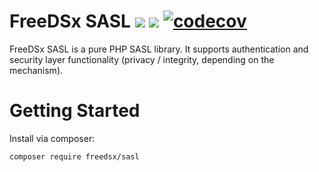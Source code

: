 # FreeDSx SASL ![](https://github.com/FreeDSx/SASL/workflows/Analysis/badge.svg) ![](https://github.com/FreeDSx/SASL/workflows/Build/badge.svg) [![codecov](https://codecov.io/gh/FreeDSx/SASL/branch/master/graph/badge.svg)](https://codecov.io/gh/FreeDSx/SASL)

FreeDSx SASL is a pure PHP SASL library. It supports authentication and security layer functionality (privacy / integrity, depending on the mechanism).

# Getting Started

Install via composer:

```bash
composer require freedsx/sasl
```
